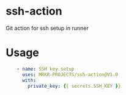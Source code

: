 # ssh-action
Git action for ssh setup in runner
# Usage
```yaml
    - name: SSH key setup
      uses: MRKR-PROJECTS/ssh-action@V1.0
      with:
        private_key: {{ secrets.SSH_KEY }}
```

